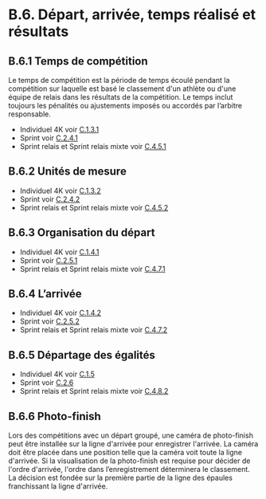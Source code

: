 # B.6. Départ, arrivée, temps réalisé et résultats

## B.6.1 Temps de compétition

Le temps de compétition est la période de temps écoulé pendant la compétition sur laquelle est basé le
classement d'un athlète ou d'une équipe de relais dans les résultats de la compétition. Le temps inclut
toujours les pénalités ou ajustements imposés ou accordés par l’arbitre responsable.

- Individuel 4K voir [C.1.3.1](/reglements/II/7/C/1/#c131-temps-de-compétition)
- Sprint voir [C.2.4.1](/reglements/II/7/C/2/#c241-temps-de-compétition)
- Sprint relais et Sprint relais mixte voir [C.4.5.1](/reglements/II/7/C/4/#c451-temps-de-compétition)

## B.6.2 Unités de mesure

- Individuel 4K 				   			voir [C.1.3.2](/reglements/II/7/C/1/#c132-unités-de-mesure)
- Sprint 											voir [C.2.4.2](/reglements/II/7/C/2/#c242-unités-de-mesure)
- Sprint relais et Sprint relais mixte voir [C.4.5.2](/reglements/II/7/C/4/#c452-unités-de-mesure)

## B.6.3 Organisation du départ

- Individuel 4K voir [C.1.4.1](/reglements/II/7/C/1/#c141-organisation-du-départ)
- Sprint voir [C.2.5.1](/reglements/II/7/C/2/#c251-organisation-du-départ)
- Sprint relais et Sprint relais mixte voir [C.4.7.1](/reglements/II/7/C/4/#c471-organisation-du-départ)

## B.6.4 L’arrivée

- Individuel 4K voir [C.1.4.2](/reglements/II/7/C/1/#c142-arrivée)
- Sprint voir [C.2.5.2](/reglements/II/7/C/2/#c252-arrivée)
- Sprint relais et Sprint relais mixte voir [C.4.7.2](/reglements/II/7/C/4/#c472-arrivée)

## B.6.5 Départage des égalités

- Individuel 4K voir [C.1.5](/reglements/II/7/C/1/#c15-départage-des-égalités)
- Sprint voir [C.2.6](/reglements/II/7/C/2/#c26-départage-des-égalités)
- Sprint relais et Sprint relais mixte voir [C.4.8.2](/reglements/II/7/C/4/#c482-départage-des-égalités)

## B.6.6 Photo-finish

Lors des compétitions avec un départ groupé, une caméra de photo-finish peut être installée sur la ligne
d'arrivée pour enregistrer l'arrivée. La caméra doit être placée dans une position telle que la caméra voit
toute la ligne d'arrivée. Si la visualisation de la photo-finish est requise pour décider de l'ordre d'arrivée,
l'ordre dans l’enregistrement déterminera le classement. La décision est fondée sur la première partie de
la ligne des épaules franchissant la ligne d'arrivée.
